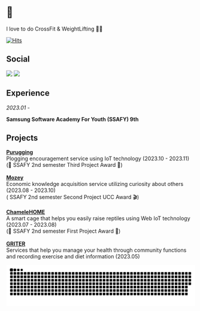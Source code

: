 # :muscle:

I love to do CrossFit & WeightLifting 🏋🏻

[![Hits](https://hits.seeyoufarm.com/api/count/incr/badge.svg?url=https%3A%2F%2Fgithub.com%2FYOUNPRIZE&count_bg=%23F102B6&title_bg=%23555555&icon=ghostery.svg&icon_color=%23E7E7E7&title=hello%3A%29&edge_flat=false)](https://github.com/YOUNPRIZE)

## Social

<img src="https://img.shields.io/badge/ysang10@gmail.com-20a7c9?style=flat-square&logo=Gmail&logoColor=black"/> <a href="https://younprize.tistory.com/"><img src="https://img.shields.io/badge/YOUNPRIZE-C94220?style=flat-square&logo=Tistory&logoColor=black"/>

</a>

## Experience

*2023.01 -*

**Samsung Software Academy For Youth (SSAFY) 9th**


## Projects

[**Purugging**](https://github.com/YOUNPRIZE/Purugging)
<br>
Plogging encouragement service using IoT technology (2023.10 - 2023.11)
<br>
(🥉 SSAFY 2nd semester Third Project Award 🥉)
<br>
<br>
[**Mozey**](https://github.com/YOUNPRIZE/Mozey)
<br>
Economic knowledge acquisition service utilizing curiosity about others (2023.08 - 2023.10)
<br>
( SSAFY 2nd semester Second Project UCC Award 🎬)
<br>
<br>
[**ChameleHOME**](https://github.com/YOUNPRIZE/ChameleHOME)
<br>
A smart cage that helps you easily raise reptiles using Web IoT technology (2023.07 - 2023.08)
<br>
(🥇 SSAFY 2nd semester First Project Award 🥇)
<br>
<br>
[**GRITER**](https://github.com/YOUNPRIZE/GRITER)
<br>
Services that help you manage your health through community functions and recording exercise and diet information (2023.05)
<br>



<!-- ## Stats -->

<!-- <img align='left' width='50%' src="https://github-readme-stats.vercel.app/api/top-langs/?username=YOUNPRIZE&layout=compact&theme=radical"> -->

<!-- <img align='center' width='35%' src="http://mazassumnida.wtf/api/v2/generate_badge?boj=younprize"> -->

![snake gif](https://github.com/YOUNPRIZE/YOUNPRIZE/blob/output/github-contribution-grid-snake.svg)
